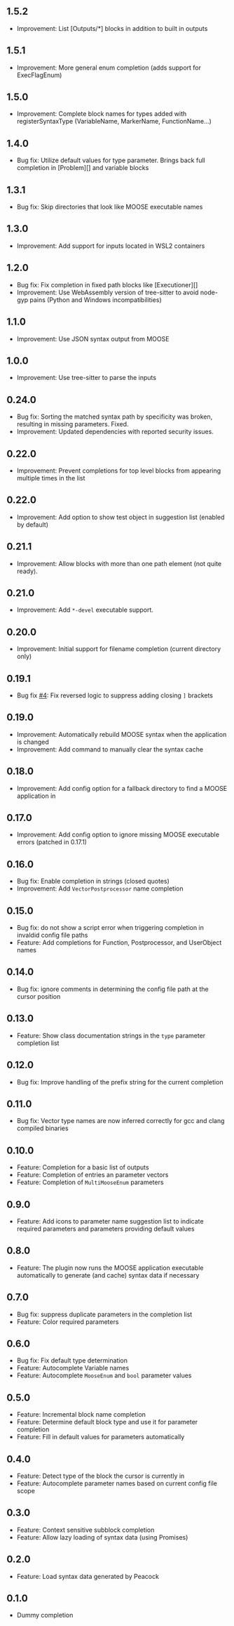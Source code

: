 ## 1.5.2
* Improvement: List [Outputs/*] blocks in addition to built in outputs

## 1.5.1
* Improvement: More general enum completion (adds support for ExecFlagEnum)

## 1.5.0
* Improvement: Complete block names for types added with registerSyntaxType (VariableName, MarkerName, FunctionName...)

## 1.4.0
* Bug fix: Utilize default values for type parameter. Brings back full completion in [Problem][] and variable blocks

## 1.3.1
* Bug fix: Skip directories that look like MOOSE executable names

## 1.3.0
* Improvement: Add support for inputs located in WSL2 containers

## 1.2.0
* Bug fix: Fix completion in fixed path blocks like [Executioner][]
* Improvement: Use WebAssembly version of tree-sitter to avoid node-gyp pains (Python and Windows incompatibilities)

## 1.1.0
* Improvement: Use JSON syntax output from MOOSE

## 1.0.0
* Improvement: Use tree-sitter to parse the inputs

## 0.24.0
* Bug fix: Sorting the matched syntax path by specificity was broken, resulting in missing parameters. Fixed.
* Improvement: Updated dependencies with reported security issues.

## 0.22.0
* Improvement: Prevent completions for top level blocks from appearing multiple times in the list

## 0.22.0
* Improvement: Add option to show test object in suggestion list (enabled by default)

## 0.21.1
* Improvement: Allow blocks with more than one path element (not quite ready).

## 0.21.0
* Improvement: Add `*-devel` executable support.

## 0.20.0
* Improvement: Initial support for filename completion (current directory only)

## 0.19.1
* Bug fix [#4](https://github.com/dschwen/autocomplete-moose/issues/4): Fix reversed logic to suppress adding closing `]` brackets

## 0.19.0
* Improvement: Automatically rebuild MOOSE syntax when the application is changed
* Improvement: Add command to manually clear the syntax cache

## 0.18.0
* Improvement: Add config option for a fallback directory to find a MOOSE application in

## 0.17.0
* Improvement: Add config option to ignore missing MOOSE executable errors (patched in 0.17.1)

## 0.16.0
* Bug fix: Enable completion in strings (closed quotes)
* Improvement: Add ```VectorPostprocessor``` name completion

## 0.15.0
* Bug fix: do not show a script error when triggering completion in invaldid config file paths
* Feature: Add completions for Function, Postprocessor, and UserObject names

## 0.14.0
* Bug fix: ignore comments in determining the config file path at the cursor position

## 0.13.0
* Feature: Show class documentation strings in the ```type``` parameter completion list

## 0.12.0
* Bug fix: Improve handling of the prefix string for the current completion

## 0.11.0
* Bug fix: Vector type names are now inferred correctly for gcc and clang compiled binaries

## 0.10.0
* Feature: Completion for a basic list of outputs
* Feature: Completion of entries an parameter vectors
* Feature: Completion of ```MultiMooseEnum``` parameters

## 0.9.0
* Feature: Add icons to parameter name suggestion list to indicate required parameters and parameters providing default values

## 0.8.0
* Feature: The plugin now runs the MOOSE application executable automatically to generate (and cache) syntax data if necessary

## 0.7.0
* Bug fix: suppress duplicate parameters in the completion list
* Feature: Color required parameters

## 0.6.0
* Bug fix: Fix default type determination
* Feature: Autocomplete Variable names
* Feature: Autocomplete ```MooseEnum``` and ```bool``` parameter values

## 0.5.0
* Feature: Incremental block name completion
* Feature: Determine default block type and use it for parameter completion
* Feature: Fill in default values for parameters automatically

## 0.4.0
* Feature: Detect type of the block the cursor is currently in
* Feature: Autocomplete parameter names based on current config file scope

## 0.3.0
* Feature: Context sensitive subblock completion
* Feature: Allow lazy loading of syntax data (using Promises)

## 0.2.0
* Feature: Load syntax data generated by Peacock

## 0.1.0
* Dummy completion
